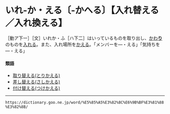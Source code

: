 # いれ‐か・える〔‐かへる〕【入れ替える／入れ換える】

［動ア下一］［文］いれか・ふ［ハ下二］はいっているものを取り出し、[かわ**り**](かわる（変わる）)のものを[入れる](いれる（入れる／容れる）)。また、入れ場所を[かえる](かえる（変える）)。「メンバーを―・える」「気持ちを―・える」

#### 類語

-   [取り替える(とりかえる)](https://dictionary.goo.ne.jp/word/%E5%8F%96%E6%9B%BF%E3%81%88%E3%82%8B/#jn-161072)
-   [差し替える(さしかえる)](https://dictionary.goo.ne.jp/word/%E5%B7%AE%E6%9B%BF%E3%81%88%E3%82%8B/#jn-87685)
-   [付け替える(つけかえる)](https://dictionary.goo.ne.jp/word/%E4%BB%98%E6%9B%BF%E3%81%88%E3%82%8B/#jn-147252)

---
`https://dictionary.goo.ne.jp/word/%E5%85%A5%E3%82%8C%E6%9B%BF%E3%81%88%E3%82%8B/`